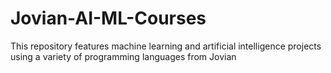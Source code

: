 # Jovian-AI-ML-Courses

This repository features machine learning and artificial intelligence projects using a variety of programming languages from Jovian
